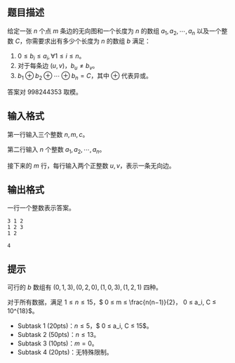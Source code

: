 ## 题目描述
给定一张 $n$ 个点 $m$ 条边的无向图和一个长度为 $n$ 的数组 $a_1, a_2, \cdots , a_n$ 以及一个整数 $C$，你需要求出有多少个长度为 $n$ 的数组 $b$ 满足：

1. $0 ≤ b_i ≤ a_i,\forall 1 ≤ i ≤ n$。
2. 对于每条边 $(u, v)$，$b_u \ne b_v$。
3. $b_1 ⊕ b_2 ⊕ \cdots  ⊕ b_n = C$，其中 $\oplus$ 代表异或。

答案对 $998244353$ 取模。


## 输入格式
第一行输入三个整数 $n, m, c$。

第二行输入 $n$ 个整数 $a_1, a_2, \cdots , a_n$。

接下来的 $m$ 行，每行输入两个正整数 $u, v$，表示一条无向边。

## 输出格式
一行一个整数表示答案。

```input1
3 1 2
1 2 3
1 2

```

```output1
4
```

## 提示
可行的 $b$ 数组有 $(0, 1, 3),(0, 2, 0),(1, 0, 3),(1, 2, 1)$ 四种。

对于所有数据，满足 $1 ≤ n ≤ 15$，$ 0 ≤ m ≤ \frac{n(n−1)}{2}$，$ 0 ≤ a_i, C ≤ 10^{18}$。

- Subtask 1 (20pts)：$n ≤ 5$，$ 0 ≤ a_i, C ≤ 15$。
- Subtask 2 (50pts)：$n ≤ 13$。
- Subtask 3 (10pts)：$m = 0$。
- Subtask 4 (20pts)：无特殊限制。


